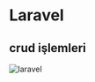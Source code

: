 # Laravel
## crud işlemleri
![laravel](https://user-images.githubusercontent.com/100940437/222676020-2a75c9b1-0613-47fe-bc60-a0a0f9d42f91.jpg)

